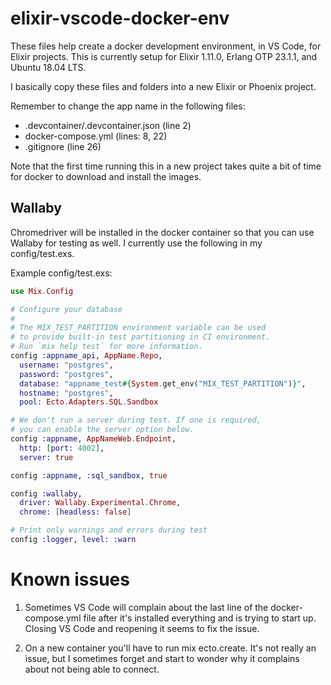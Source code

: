 # elixir-vscode-docker-env

These files help create a docker development environment, in VS Code, for Elixir projects. This is currently setup for Elixir 1.11.0, Erlang OTP 23.1.1, and Ubuntu 18.04 LTS.

I basically copy these files and folders into a new Elixir or Phoenix project.

Remember to change the app name in the following files:

- .devcontainer/.devcontainer.json (line 2)
- docker-compose.yml (lines: 8, 22)
- .gitignore (line 26)

Note that the first time running this in a new project takes quite a bit of time for docker to download and install the images.

## Wallaby

Chromedriver will be installed in the docker container so that you can use Wallaby for testing as well. I currently use the following in my config/test.exs.

Example config/test.exs:

```Elixir
use Mix.Config

# Configure your database
#
# The MIX_TEST_PARTITION environment variable can be used
# to provide built-in test partitioning in CI environment.
# Run `mix help test` for more information.
config :appname_api, AppName.Repo,
  username: "postgres",
  password: "postgres",
  database: "appname_test#{System.get_env("MIX_TEST_PARTITION")}",
  hostname: "postgres",
  pool: Ecto.Adapters.SQL.Sandbox

# We don't run a server during test. If one is required,
# you can enable the server option below.
config :appname, AppNameWeb.Endpoint,
  http: [port: 4002],
  server: true

config :appname, :sql_sandbox, true

config :wallaby,
  driver: Wallaby.Experimental.Chrome,
  chrome: [headless: false]

# Print only warnings and errors during test
config :logger, level: :warn
```

# Known issues

1. Sometimes VS Code will complain about the last line of the docker-compose.yml file after it's installed everything and is trying to start up. Closing VS Code and reopening it seems to fix the issue.

2. On a new container you'll have to run mix ecto.create. It's not really an issue, but I sometimes forget and start to wonder why it complains about not being able to connect.
